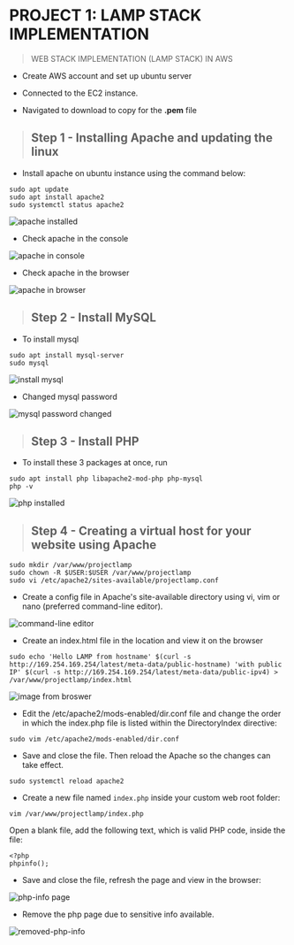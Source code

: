 # PROJECT 1: LAMP STACK IMPLEMENTATION

> WEB STACK IMPLEMENTATION (LAMP STACK) IN AWS

- Create AWS account and set up ubuntu server

- Connected to the EC2 instance.

- Navigated to download to copy for the **.pem** file

> ## Step 1 - Installing Apache and updating the linux

- Install apache on ubuntu instance using the command below:

```
sudo apt update
sudo apt install apache2
sudo systemctl status apache2
```

![apache installed](proj1/apache2-running.png)

- Check apache in the console

![apache in console](proj1/apache2-curl-check.png)

- Check apache in the browser

![apache in browser](proj1/apache2-on-browser.png)

> ## Step 2 - Install MySQL

- To install mysql

```
sudo apt install mysql-server
sudo mysql
```

![install mysql](proj1/mysql-running.png)

- Changed mysql password

![mysql password changed](proj1/new-password-mysql.png)

> ## Step 3 - Install PHP

- To install these 3 packages at once, run

```
sudo apt install php libapache2-mod-php php-mysql
php -v
```

![php installed](proj1/php--installed.png)

> ## Step 4 - Creating a virtual host for your website using Apache

```
sudo mkdir /var/www/projectlamp
sudo chown -R $USER:$USER /var/www/projectlamp
sudo vi /etc/apache2/sites-available/projectlamp.conf
```

- Create a config file in Apache's site-available directory using vi, vim or nano (preferred command-line editor).

![command-line editor](proj1/php-script-edited.png)

- Create an index.html file in the location and view it on the browser

`sudo echo 'Hello LAMP from hostname' $(curl -s http://169.254.169.254/latest/meta-data/public-hostname) 'with public IP' $(curl -s http://169.254.169.254/latest/meta-data/public-ipv4) > /var/www/projectlamp/index.html`

![image from broswer](proj1/browser1.png)

- Edit the /etc/apache2/mods-enabled/dir.conf file and change the order in which the index.php file is listed within the DirectoryIndex directive:

`sudo vim /etc/apache2/mods-enabled/dir.conf`

- Save and close the file. Then reload the Apache so the changes can take effect.

`sudo systemctl reload apache2`

- Create a new file named `index.php` inside your custom web root folder:

`vim /var/www/projectlamp/index.php`

Open a blank file, add the following text, which is valid PHP code, inside the file:

```
<?php
phpinfo();
```

- Save and close the file, refresh the page and view in the browser:

![php-info page](proj1/php-on-browser.png)

- Remove the php page due to sensitive info available.

![removed-php-info](proj1/sensitive-info-removed.png)

